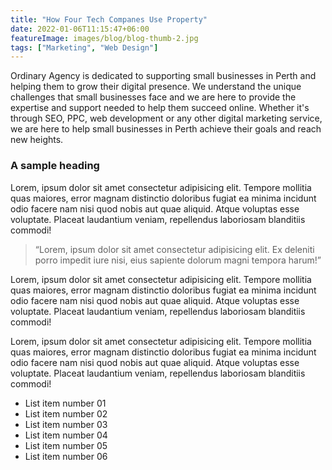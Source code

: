 ```yaml
---
title: "How Four Tech Companes Use Property"
date: 2022-01-06T11:15:47+06:00
featureImage: images/blog/blog-thumb-2.jpg
tags: ["Marketing", "Web Design"]
---
```

  Ordinary Agency is dedicated to supporting small businesses in Perth and helping them to grow their digital presence. We understand the unique challenges that small businesses face and we are here to provide the expertise and support needed to help them succeed online. Whether it's through SEO, PPC, web development or any other digital marketing service, we are here to help small businesses in Perth achieve their goals and reach new heights.

  ### A sample heading

  Lorem, ipsum dolor sit amet consectetur adipisicing elit. Tempore mollitia quas maiores, error magnam distinctio doloribus fugiat ea minima incidunt odio facere nam nisi quod nobis aut quae aliquid. Atque voluptas esse voluptate. Placeat laudantium veniam, repellendus laboriosam blanditiis commodi!
  > “Lorem, ipsum dolor sit amet consectetur adipisicing elit. Ex deleniti porro impedit iure nisi, eius sapiente dolorum magni tempora harum!”

  Lorem, ipsum dolor sit amet consectetur adipisicing elit. Tempore mollitia quas maiores, error magnam distinctio doloribus fugiat ea minima incidunt odio facere nam nisi quod nobis aut quae aliquid. Atque voluptas esse voluptate. Placeat laudantium veniam, repellendus laboriosam blanditiis commodi!

  Lorem, ipsum dolor sit amet consectetur adipisicing elit. Tempore mollitia quas maiores, error magnam distinctio doloribus fugiat ea minima incidunt odio facere nam nisi quod nobis aut quae aliquid. Atque voluptas esse voluptate. Placeat laudantium veniam, repellendus laboriosam blanditiis commodi!

  - List item number 01
  - List item number 02
  - List item number 03
  - List item number 04
  - List item number 05
  - List item number 06
